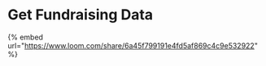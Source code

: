 # Get Fundraising Data

{% embed url="https://www.loom.com/share/6a45f799191e4fd5af869c4c9e532922" %}
